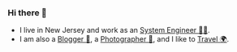 ### Hi there 👋

- I live in New Jersey and work as an [System Engineer 👨‍💻](https://www.linkedin.com/in/li-rui-a97379142/).
- I am also a [Blogger 📝](https://blog.rayrayli.io), a [Photographer 📸](https://pho.rayrayli.io/), and I like to [Travel 🌍](https://blog.rayrayli.io/travel/).


